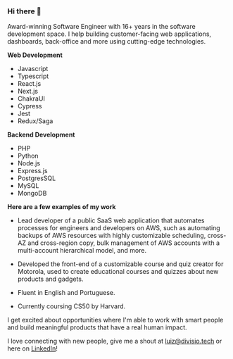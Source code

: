 ### Hi there 👋

Award-winning Software Engineer with 16+ years in the software development space. I help building customer-facing web applications, dashboards, back-office and more using cutting-edge technologies.

**Web Development**
- Javascript
- Typescript
- React.js
- Next.js
- ChakraUI
- Cypress
- Jest
- Redux/Saga

**Backend Development**
- PHP
- Python
- Node.js
- Express.js
- PostgresSQL
- MySQL
- MongoDB

**Here are a few examples of my work**
- Lead developer of a public SaaS web application that automates processes for engineers and developers on AWS, such as automating backups of AWS resources with highly customizable scheduling, cross-AZ and cross-region copy, bulk management of AWS accounts with a multi-account hierarchical model, and more.

- Developed the front-end of a customizable course and quiz creator for Motorola, used to create educational courses and quizzes about new products and gadgets.

- Fluent in English and Portuguese.
- Currently coursing CS50 by Harvard.

I get excited about opportunities where I'm able to work with smart people and build meaningful products that have a real human impact.

I love connecting with new people, give me a shout at luiz@divisio.tech or here on [LinkedIn](https://www.linkedin.com/in/luizeduard0/)!

<!--
**luizeduard0/luizeduard0** is a ✨ _special_ ✨ repository because its `README.md` (this file) appears on your GitHub profile.

Here are some ideas to get you started:

- 🔭 I’m currently working on ...
- 🌱 I’m currently learning ...
- 👯 I’m looking to collaborate on ...
- 🤔 I’m looking for help with ...
- 💬 Ask me about ...
- 📫 How to reach me: ...
- 😄 Pronouns: ...
- ⚡ Fun fact: ...
-->
